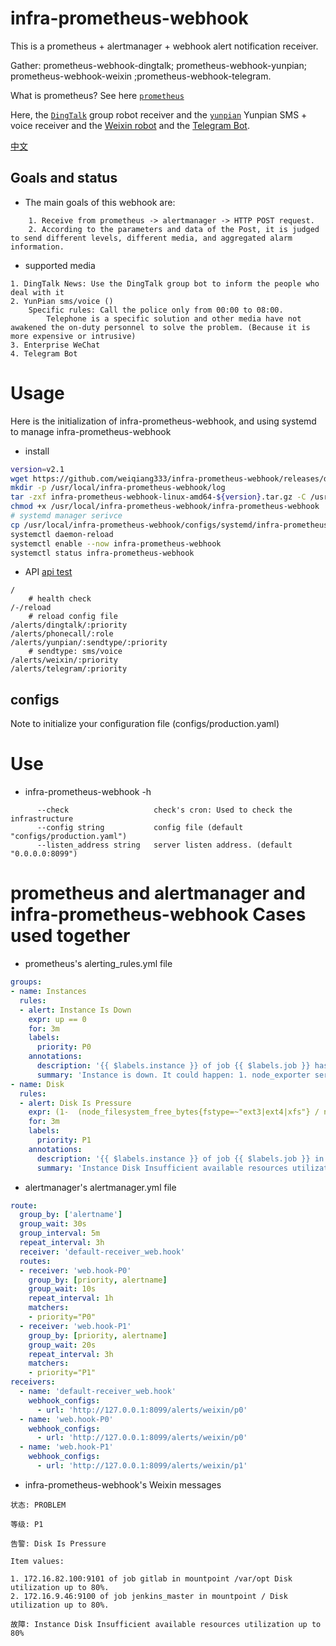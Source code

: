 # infra-prometheus-webhook

This is a prometheus + alertmanager + webhook alert notification receiver.

Gather: prometheus-webhook-dingtalk; prometheus-webhook-yunpian; prometheus-webhook-weixin ;prometheus-webhook-telegram.

What is prometheus? See here [`prometheus`](https://prometheus.io/docs/introduction/overview/#what-is-prometheus)

Here, the [`DingTalk`](https://open-doc.dingtalk.com/microapp/serverapi2/qf2nxq) group robot receiver 
and the [`yunpian`](https://github.com/yunpian/yunpian-go-sdk) Yunpian SMS + voice receiver
and the [Weixin robot](https://developer.work.weixin.qq.com/document/path/91770)
and the [Telegram Bot](https://core.telegram.org/bots/api).

[中文](README-cn.md)

## Goals and status
- The main goals of this webhook are:
```text
    1. Receive from prometheus -> alertmanager -> HTTP POST request.
    2. According to the parameters and data of the Post, it is judged to send different levels, different media, and aggregated alarm information.
```
- supported media
```text
1. DingTalk News: Use the DingTalk group bot to inform the people who deal with it
2. YunPian sms/voice ()
    Specific rules: Call the police only from 00:00 to 08:00.
        Telephone is a specific solution and other media have not awakened the on-duty personnel to solve the problem. (Because it is more expensive or intrusive)
3. Enterprise WeChat
4. Telegram Bot
```

# Usage

Here is the initialization of infra-prometheus-webhook, 
and using systemd to manage infra-prometheus-webhook

- install
```bash
version=v2.1
wget https://github.com/weiqiang333/infra-prometheus-webhook/releases/download/${version}/infra-prometheus-webhook-linux-amd64-${version}.tar.gz
mkdir -p /usr/local/infra-prometheus-webhook/log
tar -zxf infra-prometheus-webhook-linux-amd64-${version}.tar.gz -C /usr/local/infra-prometheus-webhook
chmod +x /usr/local/infra-prometheus-webhook/infra-prometheus-webhook
# systemd manager serivce
cp /usr/local/infra-prometheus-webhook/configs/systemd/infra-prometheus-webhook.service /etc/systemd/system/
systemctl daemon-reload
systemctl enable --now infra-prometheus-webhook
systemctl status infra-prometheus-webhook
```
- API
[api test](./docs/api_test/api_test.md)
```text
/
    # health check
/-/reload
    # reload config file
/alerts/dingtalk/:priority
/alerts/phonecall/:role
/alerts/yunpian/:sendtype/:priority
    # sendtype: sms/voice
/alerts/weixin/:priority
/alerts/telegram/:priority
```

## configs

Note to initialize your configuration file (configs/production.yaml)


# Use

- infra-prometheus-webhook -h
```
      --check                   check's cron: Used to check the infrastructure
      --config string           config file (default "configs/production.yaml")
      --listen_address string   server listen address. (default "0.0.0.0:8099")
```

# prometheus and alertmanager and infra-prometheus-webhook Cases used together
- prometheus's alerting_rules.yml file
```yaml
groups:
- name: Instances
  rules:
  - alert: Instance Is Down
    expr: up == 0
    for: 3m
    labels:
      priority: P0
    annotations:
      description: '{{ $labels.instance }} of job {{ $labels.job }} has been down for more than 3 minutes.'
      summary: 'Instance is down. It could happen: 1. node_exporter service run is failed; 2. A critical error has occurred on the Instance, cause instance is down;'
- name: Disk
  rules:
  - alert: Disk Is Pressure
    expr: (1-  (node_filesystem_free_bytes{fstype=~"ext3|ext4|xfs"} / node_filesystem_size_bytes{fstype=~"ext3|ext4|xfs"}) ) * 100 > 80
    for: 3m
    labels:
      priority: P1
    annotations:
      description: '{{ $labels.instance }} of job {{ $labels.job }} in mountpoint {{ $labels.mountpoint }} Disk utilization up to 80%.'
      summary: 'Instance Disk Insufficient available resources utilization up to 80%'
```

- alertmanager's alertmanager.yml file
```yaml
route:
  group_by: ['alertname']
  group_wait: 30s
  group_interval: 5m
  repeat_interval: 3h
  receiver: 'default-receiver_web.hook'
  routes:
  - receiver: 'web.hook-P0'
    group_by: [priority, alertname]
    group_wait: 10s
    repeat_interval: 1h
    matchers:
    - priority="P0"
  - receiver: 'web.hook-P1'
    group_by: [priority, alertname]
    group_wait: 20s
    repeat_interval: 3h
    matchers:
    - priority="P1"
receivers:
  - name: 'default-receiver_web.hook'
    webhook_configs:
      - url: 'http://127.0.0.1:8099/alerts/weixin/p0'
  - name: 'web.hook-P0'
    webhook_configs:
      - url: 'http://127.0.0.1:8099/alerts/weixin/p0'
  - name: 'web.hook-P1'
    webhook_configs:
      - url: 'http://127.0.0.1:8099/alerts/weixin/p1'
```
- infra-prometheus-webhook's Weixin messages
```text
状态: PROBLEM

等级: P1

告警: Disk Is Pressure

Item values: 

1. 172.16.82.100:9101 of job gitlab in mountpoint /var/opt Disk utilization up to 80%.
2. 172.16.9.46:9100 of job jenkins_master in mountpoint / Disk utilization up to 80%.

故障: Instance Disk Insufficient available resources utilization up to 80%
```